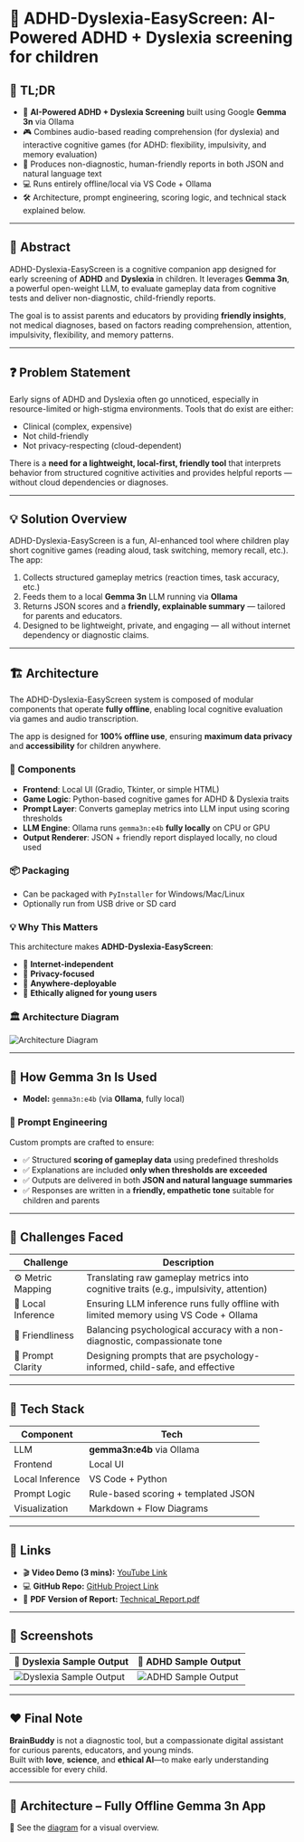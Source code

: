 # 🧠 ADHD-Dyslexia-EasyScreen: AI-Powered ADHD + Dyslexia screening for children

## 🚀 TL;DR
- 🧠 **AI-Powered ADHD + Dyslexia Screening** built using Google **Gemma 3n** via Ollama
- 🎮 Combines audio-based reading comprehension (for dyslexia) and interactive cognitive games (for ADHD: flexibility, impulsivity, and memory evaluation)
- 🧾 Produces non-diagnostic, human-friendly reports in both JSON and natural language text
- 💻 Runs entirely offline/local via VS Code + Ollama
- 🛠️ Architecture, prompt engineering, scoring logic, and technical stack explained below.

---

## 📝 Abstract

ADHD-Dyslexia-EasyScreen is a cognitive companion app designed for early screening of **ADHD** and **Dyslexia** in children. It leverages **Gemma 3n**, a powerful open-weight LLM, to evaluate gameplay data from cognitive tests and deliver non-diagnostic, child-friendly reports.

The goal is to assist parents and educators by providing **friendly insights**, not medical diagnoses, based on factors reading comprehension, attention, impulsivity, flexibility, and memory patterns.

---

## ❓ Problem Statement

Early signs of ADHD and Dyslexia often go unnoticed, especially in resource-limited or high-stigma environments. Tools that do exist are either:
- Clinical (complex, expensive)
- Not child-friendly
- Not privacy-respecting (cloud-dependent)

There is a **need for a lightweight, local-first, friendly tool** that interprets behavior from structured cognitive activities and provides helpful reports — without cloud dependencies or diagnoses.

---

## 💡 Solution Overview

ADHD-Dyslexia-EasyScreen is a fun, AI-enhanced tool where children play short cognitive games (reading aloud, task switching, memory recall, etc.). The app:
1. Collects structured gameplay metrics (reaction times, task accuracy, etc.)
2. Feeds them to a local **Gemma 3n** LLM running via **Ollama**
3. Returns JSON scores and a **friendly, explainable summary** — tailored for parents and educators.
4. Designed to be lightweight, private, and engaging — all without internet dependency or diagnostic claims.
   
---

## 🏗️ Architecture
The ADHD-Dyslexia-EasyScreen system is composed of modular components that operate **fully offline**, enabling local cognitive evaluation via games and audio transcription.

The app is designed for **100% offline use**, ensuring **maximum data privacy** and **accessibility** for children anywhere.

### 🧩 Components

- **Frontend**: Local UI (Gradio, Tkinter, or simple HTML)
- **Game Logic**: Python-based cognitive games for ADHD & Dyslexia traits
- **Prompt Layer**: Converts gameplay metrics into LLM input using scoring thresholds
- **LLM Engine**: Ollama runs `gemma3n:e4b` **fully locally** on CPU or GPU
- **Output Renderer**: JSON + friendly report displayed locally, no cloud used

### 📦 Packaging

- Can be packaged with `PyInstaller` for Windows/Mac/Linux
- Optionally run from USB drive or SD card

### 💡 Why This Matters

This architecture makes **ADHD-Dyslexia-EasyScreen**:
- 📶 **Internet-independent**
- 🔐 **Privacy-focused**
- 🎒 **Anywhere-deployable**
- 🧠 **Ethically aligned for young users**
  
### 🏛️ Architecture Diagram
![Architecture Diagram](https://github.com/HarshavardhanaNaganagoudar/ADHD_Dyslexia_EasyScreen/blob/main/ADHD_Dyslexia_EasyScreen_Architecture.png)

---
## 🧠 How Gemma 3n Is Used

- **Model:** `gemma3n:e4b` (via **Ollama**, fully local)

### 🧪 Prompt Engineering
Custom prompts are crafted to ensure:
- ✅ Structured **scoring of gameplay data** using predefined thresholds
- ✅ Explanations are included **only when thresholds are exceeded**
- ✅ Outputs are delivered in both **JSON and natural language summaries**
- ✅ Responses are written in a **friendly, empathetic tone** suitable for children and parents

---

## 🚧 Challenges Faced

| Challenge         | Description                                                                 |
|------------------|-----------------------------------------------------------------------------|
| ⚙️ Metric Mapping | Translating raw gameplay metrics into cognitive traits (e.g., impulsivity, attention) |
| 🔐 Local Inference | Ensuring LLM inference runs fully offline with limited memory using VS Code + Ollama |
| 🧾 Friendliness    | Balancing psychological accuracy with a non-diagnostic, compassionate tone     |
| 🧠 Prompt Clarity  | Designing prompts that are psychology-informed, child-safe, and effective      |


---

## 🧰 Tech Stack

| Component       | Tech                                |
|----------------|-------------------------------------|
| LLM            | **gemma3n:e4b** via Ollama         |
| Frontend       | Local UI                             |
| Local Inference| VS Code + Python                    |
| Prompt Logic   | Rule-based scoring + templated JSON |
| Visualization  | Markdown + Flow Diagrams            |

---

## 🔗 Links

- 🎬 **Video Demo (3 mins):** [YouTube Link](https://your-youtube-link.com)
- 💻 **GitHub Repo:** [GitHub Project Link](https://github.com/your-repo)
- 📄 **PDF Version of Report:** [Technical_Report.pdf](./Technical_Report.pdf)

---

## 📸 Screenshots

| 📄 Dyslexia Sample Output | 📄 ADHD Sample Output |
|-----------|----------------|
| ![Dyslexia Sample Output](./assets/game_ui.png) | ![ADHD Sample Output](./assets/json_report.png) |

---

## ❤️ Final Note

**BrainBuddy** is not a diagnostic tool, but a compassionate digital assistant for curious parents, educators, and young minds.  
Built with **love**, **science**, and **ethical AI**—to make early understanding accessible for every child.

---

## 🧠 Architecture – Fully Offline Gemma 3n App



📸 See the [diagram](./architecture_offline.png) for a visual overview.
